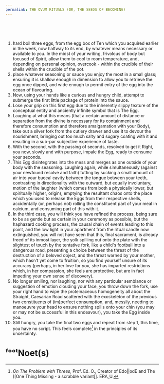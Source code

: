 ```yaml
---
permalink: THE OVUM RITUALS (OR, THE SEEDS OF BECOMING)
---
```

<br><br><br>

1. hard boil three eggs, from the egg box of Ten which you acquired earlier in the week, now halfway to its end, by whatever means necessary or available to you. In the midst of your writing, frivolous of body but focused of Spirit, allow them to cool to room temperature, and, depending on personal opinion, overcook - within the crucible of their shells within the crucible of the pot. 
2. place whatever seasoning or sauce you enjoy the most in a small glass; ensuring it is shallow enough in dimension to allow you to retrieve the egg once dipped, and wide enough to permit entry of the egg into the ocean of flavouring.
4. Now, using your hands like a curious and hungry child, attempt to submerge the first little package of protein into the sauce. 
5. Lose your grip on this first egg due to the inherently slippy texture of the conceptual entity and anciently infinite symbol that is The Egg. 
6. Laughing at what this means (that a certain amount of distance or separation from the divine is necessary for its containment and therefore consumption and therefore amalgamation with your Body), take out a silver fork from the cutlery drawer and use it to devour the nourishment, bringing out too much salty and sugary coating with it and resulting in a sub-par subjective experience of taste. 
7. With the second, with the passing of seconds, resolved to get it Right, you now, slowly and with purpose, impale the Egg, ready to consume your seconds. 
8. This Egg disintegrates into the mess and merges as one outside of your body with the seasoning. Laughing again, while simultaneously (against your newfound resolve and faith) tutting by sucking a small amount of air into your buccal cavity between the tongue between your teeth, contrasting in directionality with the outward, but equally involuntary, motion of the laughter (which comes from both a physically lower, but spiritually higher, origin), emptying the resultant chaos onto the place which you used to release the Eggs from their respective shells, accidentally (or, perhaps not) rolling the constituent part of your meal in calcium, and consuming part of this with it.
9. In the third case, you will think you have refined the process, being sure to be as gentle but as certain in your ceremony as possible, but the haphazard cooking process, the causal chain of events leading to this point, and the low light in your apartment from the ritual candle now extinguished, you will not have seen that this, final sacrament, is already freed of its inmost layer, the yolk spilling out onto the plate with the slightest of touch by the tentative fork, like a child's football into a dangerous road, presenting a choice between the threat of the destruction of a beloved object, and the threat warned by your mother, which hasn't yet come to fruition, so you find yourself unsure of its accuracy (perhaps, in her love for you, she has imparted restrictions which, in her compassion, she feels are protective, but are in fact impeding your own sense of discovery). 
10. No longer smiling, nor laughing, nor with any particular semblance or suggestion of emotion clouding your face, you throw down the fork, use your right hand to wipe the proteinaceous homogeneity all about the Straight, Caesarian Road scattered with the exoskeleton of the previous two constituents of (im)perfect consumption, and, messily, needing to manoeuvre your head to ensure nothing spills onto your chin (you may or may not be successful in this endeavour), you take the Egg inside you. 
11. Still hungry, you take the final two eggs and repeat from step 1, this time, you have no script. This feels complete[^3] in the principles of its uncertainty.


# ᶠᵒᵒᵗNoet(s)

[^3]: *On The Problem with Threes*, Prof. Ed. O., Creator of Edo||odE and The [[One Thing Missing - a scrabble variant]]. ERA_U.